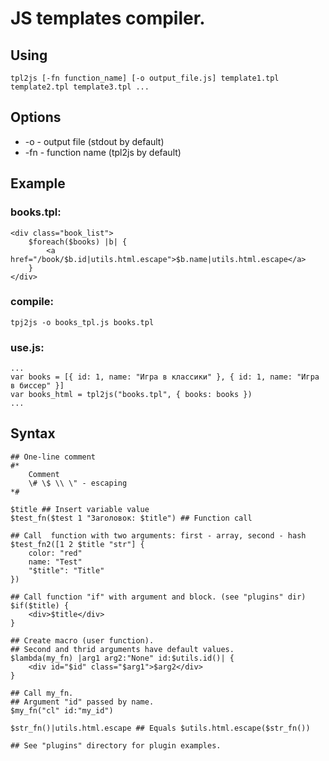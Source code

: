 # JS templates compiler.

## Using

	tpl2js [-fn function_name] [-o output_file.js] template1.tpl template2.tpl template3.tpl ...

## Options

* -o - output file (stdout by default)
* -fn - function name (tpl2js by default)

## Example

### books.tpl:
	
	<div class="book_list">
		$foreach($books) |b| {
			<a href="/book/$b.id|utils.html.escape">$b.name|utils.html.escape</a>
		}
	</div>

### compile:

	tpj2js -o books_tpl.js books.tpl

### use.js:

	...
	var books = [{ id: 1, name: "Игра в классики" }, { id: 1, name: "Игра в биссер" }]
	var books_html = tpl2js("books.tpl", { books: books })
	...

## Syntax
	
	## One-line comment
	#*
		Comment
		\# \$ \\ \" - escaping
	*#
	
	$title ## Insert variable value
	$test_fn($test 1 "Заголовок: $title") ## Function call
	
	## Call  function with two arguments: first - array, second - hash
	$test_fn2([1 2 $title "str"] {
		color: "red"
		name: "Test"
		"$title": "Title"
	})
	
	## Call function "if" with argument and block. (see "plugins" dir)
	$if($title) {
		<div>$title</div>
	}
	
	## Create macro (user function).
	## Second and thrid arguments have default values.
	$lambda(my_fn) |arg1 arg2:"None" id:$utils.id()| {
		<div id="$id" class="$arg1">$arg2</div>
	}
	
	## Call my_fn.
	## Argument "id" passed by name.
	$my_fn("cl" id:"my_id")
	
	$str_fn()|utils.html.escape ## Equals $utils.html.escape($str_fn())
	
	## See "plugins" directory for plugin examples.
